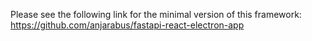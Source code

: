  Please see the following link for the minimal version of this framework: https://github.com/anjarabus/fastapi-react-electron-app
